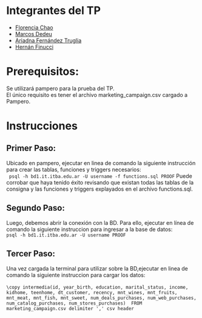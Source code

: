 # Integrantes del TP
- [Florencia Chao](https://github.com/florchao)
- [Marcos Dedeu](https://github.com/mdedeu) 
- [Ariadna Fernández Truglia](https://github.com/arfernandez2000)
- [Hernán Finucci](https://github.com/hfinucci)


# Prerequisitos:
Se utilizará pampero para la prueba del TP. <br/>
El único requisito es tener el archivo marketing_campaign.csv cargado a Pampero.<br/>

# Instrucciones
## Primer Paso:

Ubicado en pampero, ejecutar en linea de comando la siguiente instrucción para crear las tablas, funciones y triggers necesarios:<br/>
	 ``` psql -h bd1.it.itba.edu.ar -U username -f functions.sql PROOF```
Puede corrobar que haya tenido éxito revisando que existan todas las tablas de la consigna y las funciones y triggers explayados en el archivo functions.sql.<br/>

## Segundo Paso:
Luego, debemos abrir la conexión con la BD. Para ello, ejecutar en línea de comando la siguiente instruccion para ingresar a la base de datos:<br/>
	 ```psql -h bd1.it.itba.edu.ar -U username PROOF```

## Tercer Paso:
 Una vez cargada la terminal para utilizar sobre la BD,ejecutar en linea de comando la siguiente instruccion para cargar los datos:<br/><br/>
 	```\copy intermedia(id, year_birth, education, marital_status, income, kidhome, teenhome, dt_customer, recency, mnt_wines, mnt_fruits, mnt_meat, mnt_fish, mnt_sweet, num_deals_purchases, num_web_purchases, num_catalog_purchases, num_stores_purchases)  FROM marketing_campaign.csv delimiter ',' csv header ``` 
